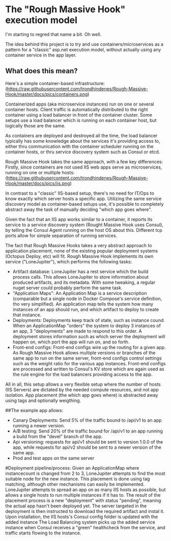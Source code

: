 # The "Rough Massive Hook" execution model

I'm starting to regred that name a bit. Oh well.

The idea behind this project is to try and use containers/microservices as a pattern for a "classic" asp.net execution model, 
without actually using any container service in the app layer.

## What does this mean? 
Here's a simple container-based infrastructure:
(https://raw.githubusercontent.com/trondhindenes/Rough-Massive-Hook/master/docs/pics/containers.png)

Containerized apps (aka microservice instances) run on one or several container hosts. Client traffic is automatically distributed
to the right container using a load balancer in front of the container cluster. Some setups use a load balancer which is running on each 
container host, but logically those are the same.

As containers are deployed and destroyed all the time, the load balancer typically has some knowledge about the services it's
providing access to, either thru communication with the container scheduler running on the container hosts, or thru service discovery 
system such as Consul or etcd.

Rough Massive Hook takes the same approach, with a few key differences:
Firstly, since containers are not used IIS web apps serve as microservices, running on one or multiple hosts:
(https://raw.githubusercontent.com/trondhindenes/Rough-Massive-Hook/master/docs/pics/iis.png)

In contrast to a "classic" IIS-based setup, there's no need for IT/Ops to know exactly which server hosts a specific app. 
Utilizing the same service discovery model as container-based setups use, it's possible to completely abstract away the task of manually deciding
"which app goes where".

Given the fact that an IIS app works similar to a container, it reports its service to a service discovery system (Rought Massive Hook uses Consul), 
by telling the Consul Agent running on the host OS about this. Different tcp ports allow for simple separation of running services.

The fact that Rough Massive Hooks takes a very abstract approach to application placement, none of the existing popular deployment systems (Octopus Deploy, etc) 
will fit. Rough Massive Hook implements its own service ("LoneJupiter"), which performs the following tasks:
- Artifact database: LoneJupiter has a rest service which the build process calls. This allows LoneJupiter to store information about produced artifacts, and its metadata. With some tweaking, a regular nuget server could probably perform the same task.
- "Application Maps": An Application Map is a service description (comparable but a single node in Docker Compose's service definition, tho very simplified). An application map tells the system how many instances of an app should run, and which artifact to deploy to create that instance.
- Deployments: Deployments keep track of state, such as instance cound. When an ApplicationMap "orders" the system to deploy 3 instances of an app, 3 "deployments" are made to respond to this order. A deployment stores information such as which server the deployment will happen on, which port the app will run on, and so forth.
- Front-end configs: Front-end configs wire up the routing for a given app. As Rough Massive Hook allows multiple versions or branches of the same app to run on the same server, front-end configs control settings such as the weight ratio for the various app instances. Front-end configs are processed and written to Consul's KV store which are again used as the rule engine for the load balancers providing access to the app.

All in all, this setup allows a very flexible setup where the number of hosts (IIS Servers) are dictated by the needed compute resources, and not app isolation.
App placement (the which app goes where) is abstracted away using tags and optionally weigthing.

##The example app allows:
- Canary Deployments: Send 5% of the traffic bound to /api/v1 to an app running a newer version.
- A/B testing: Send 20% of the traffic bound for /api/v1 to an app running a build from the "devel" branch of the app.
- Api versioning: requests for api/v1 should be sent to version 1.0.0 of the app, while requests for api/v2 should be sent to a newer version of the same app.
- Prod and test apps on the same server


#Deployment pipeline/process:
Given an ApplicationMap where instancecount is changed from 2 to 3, LoneJupiter attempts to find the most suitable node for the new instance.
This placement is done using tag matching, although other mechanisms can easily be implemented. LoneJupiter attempts to spread an app on as many IIS hosts as possible, but allows a single hosts to run multiple instances if it has to.
The result of the placement process is a new "deployment" with status "pending", meaning the actual app hasn't been deployed yet.
The server targeted in the deployment is then instructed to download the required artifact and instal it. Upon installation, the IIS hosts's Consul config folder is updated with the added instance
The Load Balancing system picks up the added service instance when Consul receives a "green" healthcheck from the service, and traffic starts flowing to the instance.





